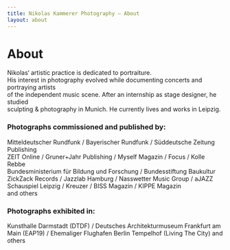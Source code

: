 ```yaml
---
title: Nikolas Kammerer Photography – About
layout: about
---
```


# About

Nikolas‘ artistic practice is dedicated to portraiture.  
His interest in photography evolved while documenting concerts and portraying artists  
of the independent music scene. After an internship as stage designer, he studied  
sculpting & photography in Munich. He currently lives and works in Leipzig.

### Photographs commissioned and published by:

Mitteldeutscher Rundfunk / Bayerischer Rundfunk / Süddeutsche Zeitung Publishing  
ZEIT Online / Gruner+Jahr Publishing / Myself Magazin / Focus / Kolle Rebbe  
Bundesministerium für Bildung und Forschung / Bundesstiftung Baukultur  
ZickZack Records / Jazzlab Hamburg / Nasswetter Music Group / aJAZZ  
Schauspiel Leipzig / Kreuzer / BISS Magazin / KIPPE Magazin  
and others

### Photographs exhibited in:

Kunsthalle Darmstadt (DTDF) / Deutsches Architekturmuseum Frankfurt am Main  (EAP19) / Ehemaliger Flughafen Berlin Tempelhof (Living The City) and others
